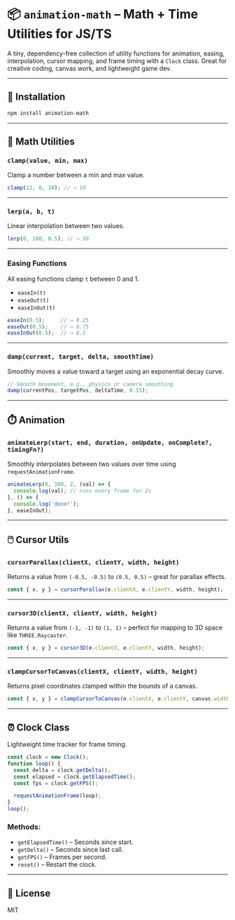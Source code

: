 # 📦 `animation-math` – Math + Time Utilities for JS/TS

A tiny, dependency-free collection of utility functions for animation, easing, interpolation, cursor mapping, and frame timing with a `Clock` class. Great for creative coding, canvas work, and lightweight game dev.

---

## 📐 Installation

```bash
npm install animation-math
```

---

## 🧮 Math Utilities

### `clamp(value, min, max)`
Clamp a number between a min and max value.

```ts
clamp(12, 0, 10); // → 10
```

---

### `lerp(a, b, t)`
Linear interpolation between two values.

```ts
lerp(0, 100, 0.5); // → 50
```

---

### Easing Functions

All easing functions clamp `t` between 0 and 1.

- `easeIn(t)`
- `easeOut(t)`
- `easeInOut(t)`

```ts
easeIn(0.5);     // → 0.25
easeOut(0.5);    // → 0.75
easeInOut(0.5);  // → 0.5
```

---

### `damp(current, target, delta, smoothTime)`
Smoothly moves a value toward a target using an exponential decay curve.

```ts
// Smooth movement, e.g., physics or camera smoothing
damp(currentPos, targetPos, deltaTime, 0.15);
```

---

## ⏱️ Animation

### `animateLerp(start, end, duration, onUpdate, onComplete?, timingFn?)`

Smoothly interpolates between two values over time using `requestAnimationFrame`.

```ts
animateLerp(0, 100, 2, (val) => {
  console.log(val); // runs every frame for 2s
}, () => {
  console.log('done!');
}, easeInOut);
```

---

## 🖱️ Cursor Utils

### `cursorParallax(clientX, clientY, width, height)`

Returns a value from `(-0.5, -0.5)` to `(0.5, 0.5)` – great for parallax effects.

```ts
const { x, y } = cursorParallax(e.clientX, e.clientY, width, height);
```

---

### `cursor3D(clientX, clientY, width, height)`

Returns a value from `(-1, -1)` to `(1, 1)` – perfect for mapping to 3D space like `THREE.Raycaster`.

```ts
const { x, y } = cursor3D(e.clientX, e.clientY, width, height);
```

---

### `clampCursorToCanvas(clientX, clientY, width, height)`

Returns pixel coordinates clamped within the bounds of a canvas.

```ts
const { x, y } = clampCursorToCanvas(e.clientX, e.clientY, canvas.width, canvas.height);
```

---

## ⏰ Clock Class

Lightweight time tracker for frame timing.

```ts
const clock = new Clock();
function loop() {
  const delta = clock.getDelta();
  const elapsed = clock.getElapsedTime();
  const fps = clock.getFPS();

  requestAnimationFrame(loop);
}
loop();
```

### Methods:
- `getElapsedTime()` – Seconds since start.
- `getDelta()` – Seconds since last call.
- `getFPS()` – Frames per second.
- `reset()` – Restart the clock.

---

## 📁 License

MIT
